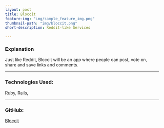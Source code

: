 ```yaml
---
layout: post
title: Bloccit
feature-img: "img/sample_feature_img.png"
thumbnail-path: "img/bloccit.png"
short-description: Reddit-like Services

---
```

### Explanation

Just like Reddit, Bloccit will be an app where people can post, vote on, share and save links and comments.

---
### Technologies Used:

Ruby, Rails,

---
### GitHub:

[Bloccit](https:://github.com/erinworth/bloccit)
